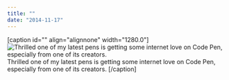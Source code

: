 ```yaml
---
title: ""
date: "2014-11-17"
---
```


\[caption id="" align="alignnone" width="1280.0"\]![  Thrilled one of my latest pens is getting some internet love on Code Pen, especially from one of its creators.  ](http://static1.squarespace.com/static/554569a4e4b0b68214c1f5d9/55457b34e4b0fca745eb358d/55457b35e4b0fca745eb3653/1430616941061//img.jpg) Thrilled one of my latest pens is getting some internet love on Code Pen, especially from one of its creators. \[/caption\]
